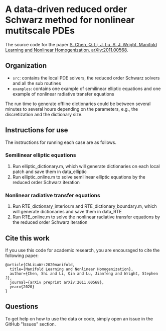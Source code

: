 # A data-driven reduced order Schwarz method for nonlinear mutitscale PDEs

The source code for the paper [S. Chen, Q. Li, J. Lu, S. J. Wright. Manifold Learning and Nonlinear Homogenization. arXiv:2011.00568](https://arxiv.org/abs/2011.00568).

## Organization

- `src`: contains the local PDE solvers, the reduced order Schwarz solvers and all the sub routines
- `examples`: contains one example of semilinear elliptic equations and one example of nonlinear radiative transfer equations

The run time to generate offline dictionaries could be between several minutes to several hours depending on the parameters, e.g., the discretization and the dictionary size.

## Instructions for use

The instructions for running each case are as follows.

### Semilinear elliptic equations

1. Run elliptic_dictionary.m, which will generate dictionaries on each local patch and save them in data_elliptic
2. Run elliptic_online.m to solve semilinear elliptic equations by the reduced order Schwarz iteration

### Nonlinear radiative transfer equations

1. Run RTE_dictionary_interior.m and RTE_dictionary_boundary.m, which will generate dictionaries and save them in data_RTE
2. Run RTE_online.m to solve the nonlinear radiative transfer equations by the reduced order Schwarz iteration

## Cite this work

If you use this code for academic research, you are encouraged to cite the following paper:

```
@article{ChLiLuWr:2020manifold,
  title={Manifold Learning and Nonlinear Homogenization},
  author={Chen, Shi and Li, Qin and Lu, Jianfeng and Wright, Stephen J},
  journal={arXiv preprint arXiv:2011.00568},
  year={2020}
}
```

## Questions

To get help on how to use the data or code, simply open an issue in the GitHub "Issues" section.